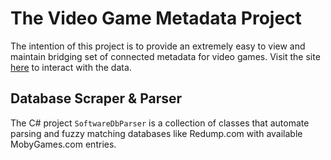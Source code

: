 # The Video Game Metadata Project
The intention of this project is to provide an extremely easy to view and maintain bridging set of connected metadata for video games. 
Visit the site [here](https://strich.github.io/VGMP/) to interact with the data.

## Database Scraper & Parser
The C# project `SoftwareDbParser` is a collection of classes that automate parsing and fuzzy matching databases like Redump.com with available MobyGames.com entries.
